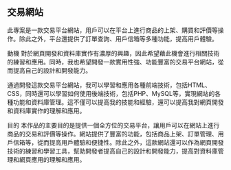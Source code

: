 ## 交易網站
此專案是一款交易平台網站，用戶可以在平台上進行商品的上架、購買和評價等操作。除此之外，平台還提供了訂單查詢、用戶信箱等多種功能，提高用戶體驗。

動機
對於網頁開發和資料庫實作有濃厚的興趣，因此希望藉此機會進行相關技術的練習和應用。同時，我也希望開發一款實用性強、功能豐富的交易平台網站，從而提高自己的設計和開發能力。

通過開發這款交易平台網站，我可以學習和應用各種前端技術，包括HTML、CSS，同時還可以學習如何使用後端技術，包括PHP、MySQL等，實現網站的各種功能和資料庫管理。這不僅可以提高我的技能和經驗，還可以提高我對網頁開發和資料庫實作的理解和應用。

目的
本作品的主要目的是提供一個全方位的交易平台，讓用戶可以在網站上進行商品的交易和評價等操作。網站提供了豐富的功能，包括商品上架、訂單管理、用戶信箱等，從而提高用戶體驗和便捷性。除此之外，這款網站還可以作為網頁開發技術的練習和學習工具，幫助開發者提高自己的設計和開發能力，提高對資料庫管理和網頁應用的理解和應用。
